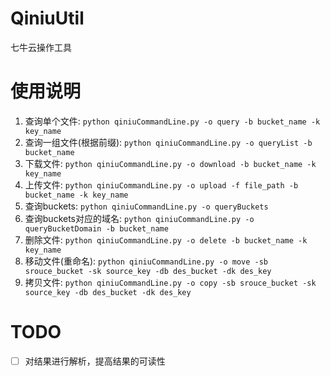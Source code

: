 # QiniuUtil
七牛云操作工具

# 使用说明
1. 查询单个文件: `python qiniuCommandLine.py -o query -b bucket_name -k key_name`
2. 查询一组文件(根据前缀): `python qiniuCommandLine.py -o queryList -b bucket_name`
3. 下载文件: `python qiniuCommandLine.py -o download -b bucket_name -k key_name`
4. 上传文件: `python qiniuCommandLine.py -o upload -f file_path -b bucket_name -k key_name`
5. 查询buckets: `python qiniuCommandLine.py -o queryBuckets`
6. 查询buckets对应的域名: `python qiniuCommandLine.py -o queryBucketDomain -b bucket_name`
7. 删除文件: `python qiniuCommandLine.py -o delete -b bucket_name -k key_name`
8. 移动文件(重命名): `python qiniuCommandLine.py -o move -sb srouce_bucket -sk source_key -db des_bucket -dk des_key`
9. 拷贝文件: `python qiniuCommandLine.py -o copy -sb srouce_bucket -sk source_key -db des_bucket -dk des_key`

# TODO
- [ ] 对结果进行解析，提高结果的可读性
